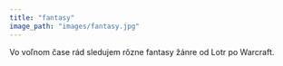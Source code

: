 ```yaml
---
title: "fantasy"
image_path: "images/fantasy.jpg"
---
```

Vo voľnom čase rád sledujem rôzne fantasy žánre od Lotr po Warcraft.

